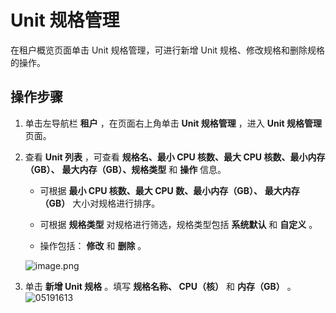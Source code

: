 Unit 规格管理
==============================

在租户概览页面单击 Unit 规格管理，可进行新增 Unit 规格、修改规格和删除规格的操作。

**操作步骤**
-----------------------------

1. 单击左导航栏 **租户** ，在页面右上角单击 **Unit 规格管理** ，进入 **Unit 规格管理** 页面。



2. 查看 **Unit 列表** ，可查看 **规格名、最小 CPU 核数、最大 CPU 核数、最小内存（GB）、** **最大内存（GB）、规格类型** 和 **操作** 信息。

   * 可根据 **最小 CPU 核数、最大 CPU 数、最小内存（GB）、** **最大内存（GB）** 大小对规格进行排序。



   * 可根据 **规格类型** 对规格进行筛选，规格类型包括 **系统默认** 和 **自定义** 。



   * 操作包括： **修改** 和 **删除** 。






   ![image.png](https://help-static-aliyun-doc.aliyuncs.com/assets/img/zh-CN/3872988061/p199925.png "image.png")


3. 单击 **新增 Unit 规格** 。填写 **规格名称、 CPU（核）** 和 **内存（GB）** 。![05191613](https://help-static-aliyun-doc.aliyuncs.com/assets/img/zh-CN/3809962261/p275401.png)
